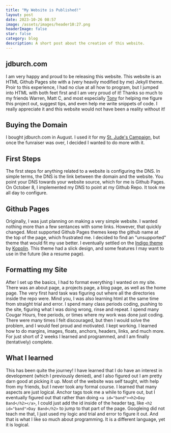 ```yaml
---
title: "My Website is Published!"
layout: post
date: 2023-10-26 08:57
image: /assets/images/header10:27.png
headerImage: false
star: false
category: blog
description: A short post about the creation of this website.
---
```


## jdburch.com
I am very happy and proud to be releasing this website. This website is an HTML Github Pages site with a (very heavily modified by me) Jekyll theme. Proir to this experience, I had no clue at all how to program, but I jumped into HTML with both feet first and I am very proud of it! Thanks so much to my friends Warren, Matt C, and most especially [Tony](https://tonyscida.com) for helping me figure this project out, suggest tips, and even help me write snippets of code. I really appreciate it and this website would not have been a reality without it!


## Buying the Domain
I bought jdburch.com in August. I used it for my [St. Jude's Campaign](https://jdburch.com/2023), but once the funraiser was over, I decided I wanted to do more with it.


## First Steps
The first steps for anything related to a website is configuring the DNS. In simple terms, the DNS is the link between the domain and the website. You point your DNS towards your website source, which for me is Github Pages. On October 8, I implemented my DNS to point at my Github Repo. It took me all day to configure.


## Github Pages
Originally, I was just planning on making a very simple website. I wanted nothing more than a few sentances with some links. However, that quickly changed. Most supported Github Pages themes keep the github name at the top of the page, which frustrated me. I decided to find an "unsupported" theme that would fit my use better. I eventually settled on the [Indigo theme](https://github.com/sergiokopplin/indigo) by [Kopplin](https://github.com/sergiokopplin/indigo). This theme had a slick design, and some features I may want to use in the future (ike a resume page).


## Formatting my Site
After I set up the basics, I had to format everything I wanted on my site. There was an about page, a projects page, a blog page, as well as the home page. The very first hard task was figuring out where all the directories inside the repo were. Mind you, I was also learning html at the same time from straight trial and error. I spend many class periods coding, pushing to the site, figuring what I was doing wrong, rinse and repeat. I spend many Cougar Hours, free periods, or times where my work was done just coding. There were many times I felt discouraged, but then I would solve the problem, and I would feel proud and motivated. I kept working. I learned how to do margins, images, floats, anchors, headers, links, and much more. For just short of 2 weeks I learned and programmed, and I am finally (tentatively) complete. 


## What I learned
This has been quite the journey! I have learned that I do have an interest in development (which I previously denied), and I also figured out I am pretty darn good at picking it up. Most of the website was self taught, with help from my friends, but I never took any formal course. I learned that many aspects are just logical. Anchor tags took me a while to figure out, but I eventually figured out that rather than doing ```<a id="band"><h2>Day Band</h2></a>```, I could just add the id inside of the header tag, like ```<h2 id="band">Day Band</h2>``` to jump to that part of the page. Googleing did not teach me that, I just used my logic and trial and error to figure it out. And that is what I like so much about programming. It is a different language, yet it is logical. 
